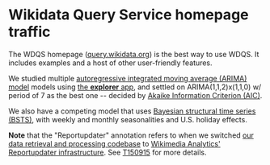 # Wikidata Query Service homepage traffic

The WDQS homepage ([query.wikidata.org](https://query.wikidata.org/)) is the best way to use WDQS. It includes examples and a host of other user-friendly features.

We studied multiple [autoregressive integrated moving average (ARIMA) model](https://en.wikipedia.org/wiki/Autoregressive_integrated_moving_average) models using [the **explorer** app](https://github.com/bearloga/wmf-discovery-forecasting/tree/master/explorer), and settled on ARIMA(1,1,2)x(1,1,0) w/ period of 7 as the best one -- decided by [Akaike Information Criterion (AIC)](https://en.wikipedia.org/wiki/Akaike_information_criterion).

We also have a competing model that uses [Bayesian structural time series (BSTS)](https://en.wikipedia.org/wiki/Bayesian_structural_time_series), with weekly and monthly seasonalities and U.S. holiday effects.

**Note** that the "Reportupdater" annotation refers to when we switched [our data retrieval and processing codebase](https://phabricator.wikimedia.org/diffusion/WDGO/) to [Wikimedia Analytics' Reportupdater infrastructure](https://wikitech.wikimedia.org/wiki/Analytics/Reportupdater). See [T150915](https://phabricator.wikimedia.org/T150915) for more details.
